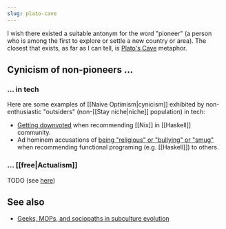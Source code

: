 ```yaml
---
slug: plato-cave
---
```


I wish there existed a suitable antonym for the word "pioneer" (a person who is among the first to explore or settle a new country or area). The closest that exists, as far as I can tell, is [Plato's Cave](https://en.wikipedia.org/wiki/Allegory_of_the_cave) metaphor.

## Cynicism of non-pioneers ...

### ... in tech

Here are some examples of [[Naive Optimism|cynicism]] exhibited by non-enthusiastic "outsiders" (non-[[Stay niche|niche]] population) in tech:

- [Getting downvoted](https://old.reddit.com/r/haskell/comments/y6a07e/simple_ghc_stack_for_a_novice/iso56t8/) when recommending [[Nix]] in [[Haskell]] community.
- Ad hominem accusations of [being "religious" or "bullying" or "smug"](https://news.ycombinator.com/item?id=33433783) when recommending functional programing (e.g. [[Haskell]]) to others.

### ... [[free|Actualism]]

TODO (see [here](http://actualfreedom.com.au/sundry/commonobjections/croindex.htm))

## See also

- [Geeks, MOPs, and sociopaths in subculture evolution](https://meaningness.com/geeks-mops-sociopaths)